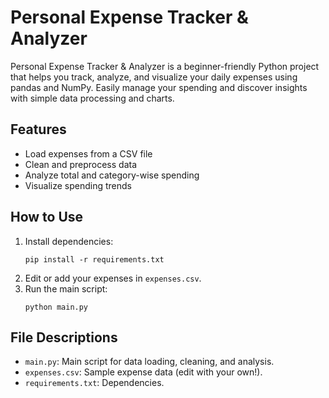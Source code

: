 # Personal Expense Tracker & Analyzer

Personal Expense Tracker & Analyzer is a beginner-friendly Python project that helps you track, analyze, and visualize your daily expenses using pandas and NumPy. Easily manage your spending and discover insights with simple data processing and charts.

## Features

- Load expenses from a CSV file
- Clean and preprocess data
- Analyze total and category-wise spending
- Visualize spending trends

## How to Use

1. Install dependencies:
   ```
   pip install -r requirements.txt
   ```
2. Edit or add your expenses in `expenses.csv`.
3. Run the main script:
   ```
   python main.py
   ```

## File Descriptions

- `main.py`: Main script for data loading, cleaning, and analysis.
- `expenses.csv`: Sample expense data (edit with your own!).
- `requirements.txt`: Dependencies.